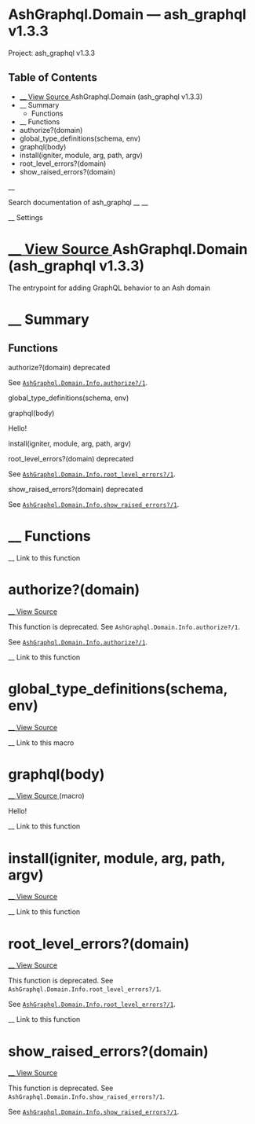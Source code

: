 # AshGraphql.Domain — ash_graphql v1.3.3

Project: ash_graphql v1.3.3

## Table of Contents

- [ __ View Source ](external_link) AshGraphql.Domain (ash_graphql v1.3.3)
- __ Summary
  - Functions
- __ Functions
- authorize?(domain)
- global_type_definitions(schema, env)
- graphql(body)
- install(igniter, module, arg, path, argv)
- root_level_errors?(domain)
- show_raised_errors?(domain)

__

Search documentation of ash_graphql __ __

__ Settings

#  [ __ View Source ](external_link) AshGraphql.Domain (ash_graphql v1.3.3)

The entrypoint for adding GraphQL behavior to an Ash domain

#  __ Summary

##  Functions

authorize?(domain) deprecated

See [`AshGraphql.Domain.Info.authorize?/1`](external_link).

global_type_definitions(schema, env)

graphql(body)

Hello!

install(igniter, module, arg, path, argv)

root_level_errors?(domain) deprecated

See [`AshGraphql.Domain.Info.root_level_errors?/1`](external_link).

show_raised_errors?(domain) deprecated

See [`AshGraphql.Domain.Info.show_raised_errors?/1`](external_link).

#  __ Functions

__ Link to this function

# authorize?(domain)

[ __ View Source ](external_link)

This function is deprecated. See `AshGraphql.Domain.Info.authorize?/1`. 

See [`AshGraphql.Domain.Info.authorize?/1`](external_link).

__ Link to this function

# global_type_definitions(schema, env)

[ __ View Source ](external_link)

__ Link to this macro

# graphql(body)

[ __ View Source ](external_link) (macro)

Hello!

__ Link to this function

# install(igniter, module, arg, path, argv)

[ __ View Source ](external_link)

__ Link to this function

# root_level_errors?(domain)

[ __ View Source ](external_link)

This function is deprecated. See `AshGraphql.Domain.Info.root_level_errors?/1`. 

See [`AshGraphql.Domain.Info.root_level_errors?/1`](external_link).

__ Link to this function

# show_raised_errors?(domain)

[ __ View Source ](external_link)

This function is deprecated. See `AshGraphql.Domain.Info.show_raised_errors?/1`. 

See [`AshGraphql.Domain.Info.show_raised_errors?/1`](external_link).
